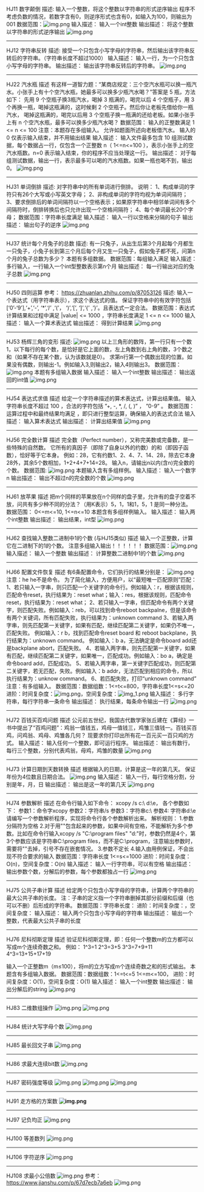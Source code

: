 HJ11 数字颠倒
描述:
    输入一个整数，将这个整数以字符串的形式逆序输出
    程序不考虑负数的情况，若数字含有0，则逆序形式也含有0，如输入为100，则输出为001
数据范围：![img.png](imgs/HJ11-1.png)
输入描述：
    输入一个int整数
输出描述：
    将这个整数以字符串的形式逆序输出
![img.png](imgs/HJ11-2.png)

************************************************************************************************************************
HJ12 字符串反转
描述:
接受一个只包含小写字母的字符串，然后输出该字符串反转后的字符串。（字符串长度不超过1000）
输入描述：
    输入一行，为一个只包含小写字母的字符串。
输出描述：
    输出该字符串反转后的字符串。
![img.png](imgs/HJ12.png)

************************************************************************************************************************
HJ22 汽水瓶
描述
    有这样一道智力题：“某商店规定：三个空汽水瓶可以换一瓶汽水。小张手上有十个空汽水瓶，她最多可以换多少瓶汽水喝？”答案是 5 瓶，方法如下：
先用 9 个空瓶子换3瓶汽水，喝掉 3 瓶满的，喝完以后 4 个空瓶子，用 3 个再换一瓶，喝掉这瓶满的，这时候剩 2 个空瓶子。然后你让老板先借给你一瓶汽水，
喝掉这瓶满的，喝完以后用 3 个空瓶子换一瓶满的还给老板。如果小张手上有 n 个空汽水瓶，最多可以换多少瓶汽水喝？
数据范围：
    输入的正整数满足 1 <= n <= 100
注意：本题存在多组输入。
    允许如题面所述向老板借汽水。
    输入的 0 仅表示输入结束，并不用输出结果
输入描述：
输入文件最多包含 10 组测试数据，每个数据占一行，仅包含一个正整数 n（ 1<=n<=100 ），表示小张手上的空汽水瓶数。n=0 表示输入结束，你的程序不应当处理这一行。
输出描述：
对于每组测试数据，输出一行，表示最多可以喝的汽水瓶数。如果一瓶也喝不到，输出0。
![img.png](imgs/HJ22.png)
************************************************************************************************************************
HJ31 单词倒排
描述:
    对字符串中的所有单词进行倒排。
说明：
    1、构成单词的字符只有26个大写或小写英文字母；
    2、非构成单词的字符均视为单词间隔符；
    3、要求倒排后的单词间隔符以一个空格表示；如果原字符串中相邻单词间有多个间隔符时，倒排转换后也只允许出现一个空格间隔符；
    4、每个单词最长20个字母；
数据范围：字符串长度满足 
输入描述：
    输入一行以空格来分隔的句子
输出描述：
    输出句子的逆序
![img.png](imgs/HJ31.png)
************************************************************************************************************************
HJ37 统计每个月兔子的总数
描述:
    有一只兔子，从出生后第3个月起每个月都生一只兔子，小兔子长到第三个月后每个月又生一只兔子，假如兔子都不死，问第n个月的兔子总数为多少？
本题有多组数据。
数据范围：每组输入满足 
输入描述：
    多行输入，一行输入一个int型整数表示第n个月
输出描述：
    每一行输出对应的兔子总数
![img.png](imgs/HJ37.png)

************************************************************************************************************************
HJ50 四则运算 
参考： https://zhuanlan.zhihu.com/p/87053126
描述:
    输入一个表达式（用字符串表示），求这个表达式的值。
    保证字符串中的有效字符包括[‘0’-‘9’],‘+’,‘-’, ‘*’,‘/’ ,‘(’， ‘)’,‘[’, ‘]’,‘{’ ,‘}’。且表达式一定合法。
数据范围：表达式计算结果和过程中满足 |value| <= 1000 ，字符串长度满足 1 <= n <= 1000
输入描述：
    输入一个算术表达式
输出描述：
    得到计算结果
![img.png](imgs/HJ50.png)
************************************************************************************************************************
HJ53 杨辉三角的变形
描述:
    ![img.png](imgs/HJ53-1.png)
    以上三角形的数阵，第一行只有一个数1，以下每行的每个数，是恰好是它上面的数，左上角数到右上角的数，3个数之和（如果不存在某个数，认为该数就是0）。
    求第n行第一个偶数出现的位置。如果没有偶数，则输出-1。例如输入3,则输出2，输入4则输出3。
数据范围： ![img.png](imgs/HJ53-2.png)
本题有多组输入数据
输入描述：
    输入一个int整数
输出描述：
    输出返回的int值
![img.png](imgs/HJ53-3.png)
************************************************************************************************************************
HJ54 表达式求值
描述
    给定一个字符串描述的算术表达式，计算出结果值。
    输入字符串长度不超过 100 ，合法的字符包括 ”+, -, *, /, (, )” ， ”0-9” 。
数据范围：运算过程中和最终结果均满足  ，即只进行整型运算，确保输入的表达式合法
输入描述：
    输入算术表达式
输出描述：
    计算出结果值
![img.png](imgs/HJ54.png)
************************************************************************************************************************
HJ56 完全数计算
描述
    完全数（Perfect number），又称完美数或完备数，是一些特殊的自然数。
    它所有的真因子（即除了自身以外的约数）的和（即因子函数），恰好等于它本身。
    例如：28，它有约数1、2、4、7、14、28，除去它本身28外，其余5个数相加，1+2+4+7+14=28。
    输入n，请输出n以内(含n)完全数的个数。
数据范围:
![img.png](imgs/HJ56-1.png)
本题输入含有多组样例。
输入描述：
    输入一个数字n
输出描述：
    输出不超过n的完全数的个数
![img.png](imgs/HJ56-2.png)
************************************************************************************************************************
HJ61 放苹果
描述
    把m个同样的苹果放在n个同样的盘子里，允许有的盘子空着不放，问共有多少种不同的分法？（用K表示）5，1，1和1，5，1 是同一种分法。
数据范围： 0<=m<=10, 1<=n<=10
本题含有多组样例输入。
输入描述：
    输入两个int整数
输出描述：
    输出结果，int型
![img.png](imgs/HJ61.png)
************************************************************************************************************************
HJ62 查找输入整数二进制中1的个数 (与HJ15类似)
描述
    输入一个正整数，计算它在二进制下的1的个数。
注意多组输入输出！！！！！！
数据范围：![img.png](imgs/HJ62-1.png)
输入描述：
    输入一个整数
输出描述：
    计算整数二进制中1的个数
![img.png](imgs/HJ62-2.png)
************************************************************************************************************************
HJ66 配置文件恢复
描述
    有6条配置命令，它们执行的结果分别是：
![img.png](imgs/HJ66-1.png)
注意：he he不是命令。
为了简化输入，方便用户，以“最短唯一匹配原则”匹配：
    1、若只输入一字串，则只匹配一个关键字的命令行。例如输入：r，根据该规则，匹配命令reset，执行结果为：reset what；输入：res，根据该规则，匹配命令reset，执行结果为：reset what；
    2、若只输入一字串，但匹配命令有两个关键字，则匹配失败。例如输入：reb，可以找到命令reboot backpalne，但是该命令有两个关键词，所有匹配失败，执行结果为：unknown command
    3、若输入两字串，则先匹配第一关键字，如果有匹配，继续匹配第二关键字，如果仍不唯一，匹配失败。
    例如输入：r b，找到匹配命令reset board 和 reboot backplane，执行结果为：unknown command。
    例如输入：b a，无法确定是命令board add还是backplane abort，匹配失败。
    4、若输入两字串，则先匹配第一关键字，如果有匹配，继续匹配第二关键字，如果唯一，匹配成功。例如输入：bo a，确定是命令board add，匹配成功。
    5、若输入两字串，第一关键字匹配成功，则匹配第二关键字，若无匹配，失败。例如输入：b addr，无法匹配到相应的命令，所以执行结果为：unknow command。
    6、若匹配失败，打印“unknown command”
注意：有多组输入。
数据范围：数据组数：1<=t<=800，字符串长度1<=s<=20
进阶：时间复杂度：![img.png](imgs/HJ66-2.png)，空间复杂度：![img_1.png](imgs/HJ66-3.png)
输入描述：
    多行字符串，每行字符串一条命令
输出描述：
    执行结果，每条命令输出一行
![img.png](imgs/HJ66-4.png)
************************************************************************************************************************
HJ72 百钱买百鸡问题
描述
    公元前五世纪，我国古代数学家张丘建在《算经》一书中提出了“百鸡问题”：鸡翁一值钱五，鸡母一值钱三，鸡雏三值钱一。百钱买百鸡，问鸡翁、鸡母、鸡雏各几何？
    现要求你打印出所有花一百元买一百只鸡的方式。
输入描述：
    输入任何一个整数，即可运行程序。
输出描述：
    输出有数行，每行三个整数，分别代表鸡翁，母鸡，鸡雏的数量
![img.png](imgs/HJ72.png)
************************************************************************************************************************
HJ73 计算日期到天数转换
描述
    根据输入的日期，计算是这一年的第几天。
    保证年份为4位数且日期合法。
![img.png](imgs/HJ73-1.png)
输入描述：
    输入一行，每行空格分割，分别是年，月，日
输出描述：
    输出是这一年的第几天
![img.png](imgs/HJ73-2.png)
************************************************************************************************************************
HJ74 参数解析
描述
    在命令行输入如下命令：
    xcopy /s c:\\ d:\\e，
    各个参数如下：
    参数1：命令字xcopy
    参数2：字符串/s
    参数3：字符串c:\\
    参数4: 字符串d:\\e
    请编写一个参数解析程序，实现将命令行各个参数解析出来。
解析规则：
    1.参数分隔符为空格
    2.对于用""包含起来的参数，如果中间有空格，不能解析为多个参数。比如在命令行输入xcopy /s "C:\\program files" "d:\"时，参数仍然是4个，第3个参数应该是字符串C:\\program files，而不是C:\\program，注意输出参数时，需要将""去掉，引号不存在嵌套情况。
    3.参数不定长
    4.输入由用例保证，不会出现不符合要求的输入
数据范围：字符串长度 1<=s<=1000
进阶：时间复杂度：O(n)，空间复杂度：O(n)
输入描述：
    输入一行字符串，可以有空格
输出描述：
    输出参数个数，分解后的参数，每个参数都独占一行
![img.png](imgs/HJ74.png)

************************************************************************************************************************
HJ75 公共子串计算
描述
    给定两个只包含小写字母的字符串，计算两个字符串的最大公共子串的长度。
注：子串的定义指一个字符串删掉其部分前缀和后缀（也可以不删）后形成的字符串。
数据范围：字符串长度：
进阶：时间复杂度：，空间复杂度：
输入描述：
    输入两个只包含小写字母的字符串
输出描述：
    输出一个整数，代表最大公共子串的长度
************************************************************************************************************************
HJ76 尼科彻斯定理
描述
    验证尼科彻斯定理，即：任何一个整数m的立方都可以写成m个连续奇数之和。
例如：
    1^3=1
    2^3=3+5
    3^3=7+9+11
    4^3=13+15+17+19

输入一个正整数m（m≤100），将m的立方写成m个连续奇数之和的形式输出。
本题含有多组输入数据。
数据范围：数据组数：1<=t<=5 1<=m<=100，
进阶：时间复杂度：O(1)，空间复杂度：O(1)
输入描述：
    输入一个int整数
输出描述：
    输出分解后的string
![img.png](imgs/HJ76.png)
************************************************************************************************************************
HJ83 二维数组操作
![img.png](imgs/HJ83-1.png)
![img.png](imgs/HJ83-2.png)
************************************************************************************************************************
HJ84 统计大写字母个数
![img.png](imgs/HJ84.png)
************************************************************************************************************************
HJ85 最长回文子串
![img.png](imgs/HJ85.png)
************************************************************************************************************************
HJ86 求最大连续bit数
![img.png](imgs/HJ86.png)
************************************************************************************************************************
HJ87 密码强度等级
![img.png](imgs/HJ87-1.png)
![img.png](imgs/HJ87-2.png)
![img.png](imgs/HJ87-3.png)
************************************************************************************************************************
HJ91 走方格的方案数
**![img.png](imgs/HJ91.png)**
************************************************************************************************************************
HJ97 记负均正
![img.png](imgs/HJ97.png)
************************************************************************************************************************
HJ100 等差数列
![img.png](imgs/HJ100.png)
************************************************************************************************************************
HJ106 字符逆序
![img.png](imgs/HJ106.png)
************************************************************************************************************************
HJ108 求最小公倍数
![img.png](imgs/HJ108-1.png)
参考：https://www.jianshu.com/p/67d7ecb7a6eb
![img.png](imgs/HJ108-2.png)

